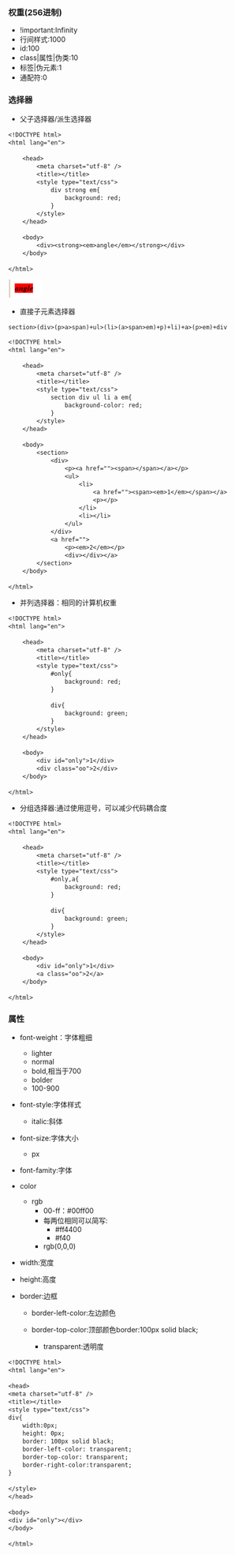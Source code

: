 ### 权重\(256进制\)

* !important:Infinity
* 行间样式:1000
* id:100
* class\|属性\|伪类:10
* 标签\|伪元素:1
* 通配符:0

### 选择器

* 父子选择器/派生选择器

```
<!DOCTYPE html>
<html lang="en">

    <head>
        <meta charset="utf-8" />
        <title></title>
        <style type="text/css">
            div strong em{
                background: red;
            }
        </style>
    </head>

    <body>
        <div><strong><em>angle</em></strong></div>
    </body>

</html>
```

![](/assets/14.2.10.2-01.png)

* 直接子元素选择器

```
section>(div>(p>a>span)+ul>(li>(a>span>em)+p)+li)+a>(p>em)+div
```

```
<!DOCTYPE html>
<html lang="en">

    <head>
        <meta charset="utf-8" />
        <title></title>
        <style type="text/css">
            section div ul li a em{
                background-color: red;
            }
        </style>
    </head>

    <body>
        <section>
            <div>
                <p><a href=""><span></span></a></p>
                <ul>
                    <li>
                        <a href=""><span><em>1</em></span></a>
                        <p></p>
                    </li>
                    <li></li>
                </ul>
            </div>
            <a href="">
                <p><em>2</em></p>
                <div></div></a>
        </section>
    </body>

</html>
```

* 并列选择器：相同的计算机权重

```
<!DOCTYPE html>
<html lang="en">

    <head>
        <meta charset="utf-8" />
        <title></title>
        <style type="text/css">
            #only{
                background: red;
            }

            div{
                background: green;
            }
        </style>
    </head>

    <body>
        <div id="only">1</div>
        <div class="oo">2</div>
    </body>

</html>
```

* 分组选择器:通过使用逗号，可以减少代码耦合度

```
<!DOCTYPE html>
<html lang="en">

    <head>
        <meta charset="utf-8" />
        <title></title>
        <style type="text/css">
            #only,a{
                background: red;
            }

            div{
                background: green;
            }
        </style>
    </head>

    <body>
        <div id="only">1</div>
        <a class="oo">2</a>
    </body>

</html>
```

### 属性

* font-weight：字体粗细

  * lighter
  * normal
  * bold,相当于700
  * bolder
  * 100-900

* font-style:字体样式

  * italic:斜体

* font-size:字体大小
  * px
* font-famity:字体
* color
  * rgb
    * 00-ff：\#00ff00
    * 每两位相同可以简写:
      * \#ff4400
      * \#f40
    * rgb\(0,0,0\)
* width:宽度
* height:高度
* border:边框
  * border-left-color:左边颜色
  * border-top-color:顶部颜色border:100px solid black;

    * transparent:透明度

```
<!DOCTYPE html>
<html lang="en">

<head>
<meta charset="utf-8" />
<title></title>
<style type="text/css">
div{
	width:0px;
	height: 0px;
	border: 100px solid black;
	border-left-color: transparent;
	border-top-color: transparent;
	border-right-color:transparent;
}

</style>
</head>

<body>
<div id="only"></div>
</body>

</html>
```



